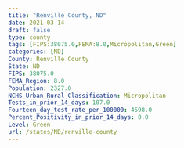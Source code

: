 ```yaml
---
title: "Renville County, ND"
date: 2021-03-14
draft: false
type: county
tags: [FIPS:38075.0,FEMA:8.0,Micropolitan,Green]
categories: [ND]
County: Renville County
State: ND
FIPS: 38075.0
FEMA_Region: 8.0
Population: 2327.0
NCHS_Urban_Rural_Classification: Micropolitan
Tests_in_prior_14_days: 107.0
Fourteen_day_test_rate_per_100000: 4598.0
Percent_Positivity_in_prior_14_days: 0.0
Level: Green
url: /states/ND/renville-county
---
```



